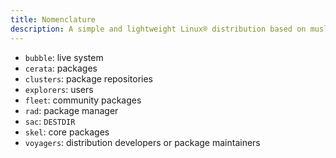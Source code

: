 ```yaml
---
title: Nomenclature
description: A simple and lightweight Linux® distribution based on musl libc and toybox
---
```


- `bubble`: live system
- `cerata`: packages
- `clusters`: package repositories
- `explorers`: users
- `fleet`: community packages
- `rad`: package manager
- `sac`: `DESTDIR`
- `skel`: core packages
- `voyagers`: distribution developers or package maintainers
